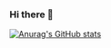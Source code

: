 ### Hi there 👋
[![Anurag's GitHub stats](https://github-readme-stats.vercel.app/api?username=Bennet-Ukoh&show_icons=true&theme=radical&hide=stars,issues)](https://github.com/anuraghazra/github-readme-stats)
<!--
**Bennet-Ukoh/Bennet-Ukoh** is a ✨ _special_ ✨ repository because its `README.md` (this file) appears on your GitHub profile.

Here are some ideas to get you started:

- 🔭 I’m currently working on ...
- 🌱 I’m currently learning ...
- 👯 I’m looking to collaborate on ...
- 🤔 I’m looking for help with ...
- 💬 Ask me about ...
- 📫 How to reach me: ...
- 😄 Pronouns: ...
- ⚡ Fun fact: ..
-->
